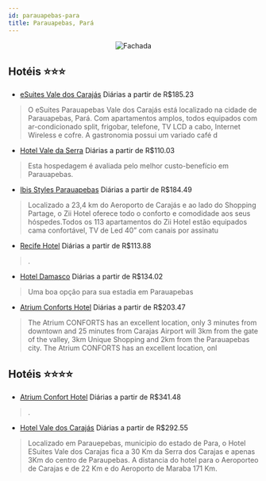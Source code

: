 ```yaml
---
id: parauapebas-para
title: Parauapebas, Pará
---
```


<center><img src="https://novo-hu.s3.amazonaws.com/reservas/ota/prod/hotel/3451/48539897_20170919104827.jpg" alt="Fachada" /></center>


## Hotéis ⭐️⭐️⭐️

-    [eSuites Vale dos Carajás](https://www.hurb.com/aud/https://www.hurb.com/hoteis/parauapebas/esuites-vale-dos-carajas-OMN-6229?cmp=18055) Diárias a partir de R$185.23
   > O eSuites Parauapebas Vale dos Carajás está localizado na cidade de Parauapebas, Pará. Com apartamentos amplos, todos equipados com ar-condicionado split, frigobar, telefone, TV LCD a cabo, Internet Wireless e cofre. A gastronomia possui um variado café d
-    [Hotel Vale da Serra](https://www.hurb.com/aud/https://www.hurb.com/hoteis/parauapebas/hotel-vale-da-serra-16286?cmp=18055) Diárias a partir de R$110.03
   > Esta hospedagem é avaliada pelo melhor custo-benefício em Parauapebas. 
-    [Ibis Styles Parauapebas](https://www.hurb.com/aud/https://www.hurb.com/hoteis/parauapebas/ibis-styles-parauapebas-OMN-5238?cmp=18055) Diárias a partir de R$184.49
   > Localizado a 23,4 km do Aeroporto de Carajás e ao lado do Shopping Partage, o Zii Hotel oferece todo o conforto e comodidade aos seus hóspedes.Todos os 113 apartamentos do Zii Hotel estão equipados cama confortável, TV de Led 40” com canais por assinatu
-    [Recife Hotel](https://www.hurb.com/aud/https://www.hurb.com/hoteis/parauapebas/recife-hotel-8950?cmp=18055) Diárias a partir de R$113.88
   > .
-    [Hotel Damasco](https://www.hurb.com/aud/https://www.hurb.com/hoteis/parauapebas/hotel-damasco-2937?cmp=18055) Diárias a partir de R$134.02
   > Uma boa opção para sua estadia em Parauapebas
-    [Atrium Conforts Hotel](https://www.hurb.com/aud/https://www.hurb.com/hoteis/parauapebas/atrium-conforts-hotel-JNP-JP544631?cmp=18055) Diárias a partir de R$203.47
   > The Atrium CONFORTS has an excellent location, only 3 minutes from downtown and 25 minutes from Carajas Airport will 3km from the gate of the valley, 3km Unique Shopping and 2km from the Parauapebas city. The Atrium CONFORTS has an excellent location, onl

## Hotéis ⭐️⭐️⭐️⭐️

-    [Atrium Confort Hotel](https://www.hurb.com/aud/https://www.hurb.com/hoteis/parauapebas/atrium-confort-3847?cmp=18055) Diárias a partir de R$341.48
   > .
-    [Hotel Vale dos Carajás](https://www.hurb.com/aud/https://www.hurb.com/hoteis/parauapebas/hotel-vale-dos-carajas-JNP-JP687963?cmp=18055) Diárias a partir de R$292.55
   > Localizado em Parauepebas, municipio do estado de Para, o Hotel ESuites Vale dos Carajas fica a 30 Km da Serra dos Carajas e apenas 3Km do centro de Paraupebas. A distancia do hotel para o Aeroporteo de Carajas e de 22 Km e do Aeroporto de Maraba 171 Km.

